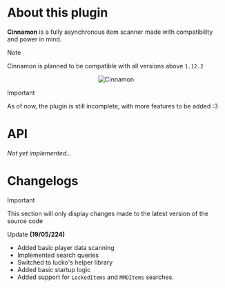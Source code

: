 # About this plugin
**Cinnamon** is a fully asynchronous item scanner made with compatibility and power in mind.

> [!NOTE]
> Cinnamon is planned to be compatible with all versions above `1.12.2`

<p align="center">
  <img src="https://th.bing.com/th/id/OIF.YQaVQsNjn06cmTN4z20F9g?rs=1&pid=ImgDetMain" alt="Cinnamon" />
</p>

> [!IMPORTANT]
> As of now, the plugin is still incomplete, with more features to be added :3

# API
*Not yet implemented...*

# Changelogs

> [!IMPORTANT]
> This section will only display changes made to the latest version of the source code

Update **(19/05/224)**
- Added basic player data scanning
- Implemented search queries
- Switched to lucko's helper library
- Added basic startup logic
- Added support for `LockedItems` and `MMOItems` searches.
